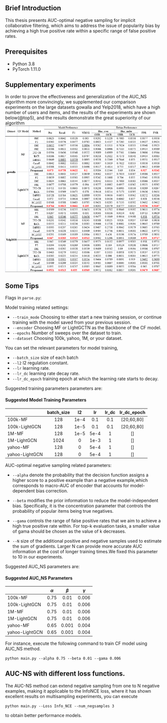 ## Brief Introduction
This thesis presents AUC-optimal negative sampling for implicit collaborative filtering, which aims to address the issue of popularity bias by achieving a high true positive rate within a specific range of false positive rates.
## Prerequisites
- Python 3.8 
- PyTorch 1.11.0

## Supplementary experiments
In order to prove the effectiveness and generalization of the AUC_NS algorithm more convincingly, we supplemented our comparison experiments on the large datasets gowalla and Yelp2018, which have a high number of users and items, and the results of the experiments are shown below(@top5), and the results demonstrate the great superiority of our algorithm
![img.png](img.png)
## Some Tips
Flags in `parse.py`:

Model training related settings:

- `--train_mode` Choosing to either start a new training session, or continue training with the model saved from your previous session.
- `--encoder` Choosing MF or LightGCTN as the Backbone of the CF model.
- `--epochs` Number of sweeps over the dataset to train.
- `--dataset` Choosing 100k, yahoo, 1M, or your dataset.

You can set the relevant parameters for model training,

- `--batch_size` size of each batch
- `--l2` l2 regulation constant.
- `--lr` learning rate.
- `--lr_dc` learning rate decay rate.
- `--lr_dc_epoch` training epoch at which the learning rate starts to decay.

Suggested training parameters parameters are:
#### Suggested Model Training Parameters
|                | batch_size |  l2   |  lr  | lr_dc | lr_dc_epoch  | 
|----------------|:----------:|:-----:|:----:|:-----:|:------------:|
| 100k-MF        |    128     | 1e-4  | 0.1  |  0.1  |  [20,60,80]  |
| 100k-LightGCN  |    128     | 1e-5  | 0.1  |  0.1  |  [20,60,80]  |
| 1M-MF          |    128     | 1e-5  | 5e-4 |   1   |      []      |
| 1M-LightGCN    |    1024    |   0   | 1e-3 |   1   |      []      |
| yahoo-MF       |    128     |   0   | 5e-4 |   1   |      []      |
| yahoo-LightGCN |    128     |   0   | 5e-4 |   1   |      []      |

AUC-optimal negative sampling related parameters:

- `--alpha` denote the probability that the decision function assigns a higher score to a positive example than a negative example,which corresponds to macro-AUC of encoder that accounts for model-dependent bias correction.


- `--beta` modifies the prior information to reduce the model-independent bias. Specifically, it is the concentration parameter that controls the probability of popular items being true negatives.

- `--gama` controls the range of false positive rates that we aim to achieve a high true positive rate within. For top-k evaluation tasks, a smaller value of gama should be chosen as the value of k decreases.

- `--N` size of the additional positive and negative samples used to estimate the sum of gradients. Larger N can provide more  accurate AUC information at the cost of longer training times.We fixed this parameter to 10 in our experiments.

Suggested AUC_NS parameters are:
#### Suggested AUC_NS Parameters
|                | $\alpha$ | $\beta$  | $\gamma$ |
|----------------|:--------:|:--------:|:--------:|
| 100k-MF        |   0.75   |   0.01   |  0.006   | 
| 100k-LightGCN  |   0.75   |   0.01   |  0.006   |
| 1M-MF          |   0.75   |   0.01   |  0.006   |
| 1M-LightGCN    |   0.75   |   0.01   |  0.006   |
| yahoo-MF       |   0.65   |  0.001   |  0.004   |
| yahoo-LightGCN |   0.65   |  0.001   |  0.004   |

For instance, execute the following command to train CF model using AUC_NS method.
```
python main.py --alpha 0.75 --beta 0.01 --gama 0.006
```
## AUC-NS with different loss functions.
The AUC-NS method can extend negative sampling from one to N negative examples, making it applicable to the InfoNCE loss, where it has shown excellent results on multisampling experiments, you can execute
```
python main.py --Loss Info_NCE --num_negsamples 3
```
to obtain better performance models.
